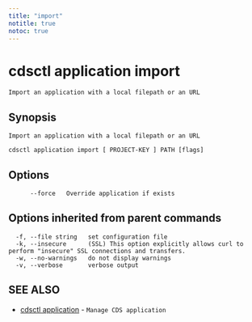 ```yaml
---
title: "import"
notitle: true
notoc: true
---
```

# cdsctl application import

`Import an application with a local filepath or an URL`

## Synopsis

`Import an application with a local filepath or an URL`

```
cdsctl application import [ PROJECT-KEY ] PATH [flags]
```

## Options

```
      --force   Override application if exists
```

## Options inherited from parent commands

```
  -f, --file string   set configuration file
  -k, --insecure      (SSL) This option explicitly allows curl to perform "insecure" SSL connections and transfers.
  -w, --no-warnings   do not display warnings
  -v, --verbose       verbose output
```

## SEE ALSO

* [cdsctl application](/docs/components/cdsctl/application/)	 - `Manage CDS application`

